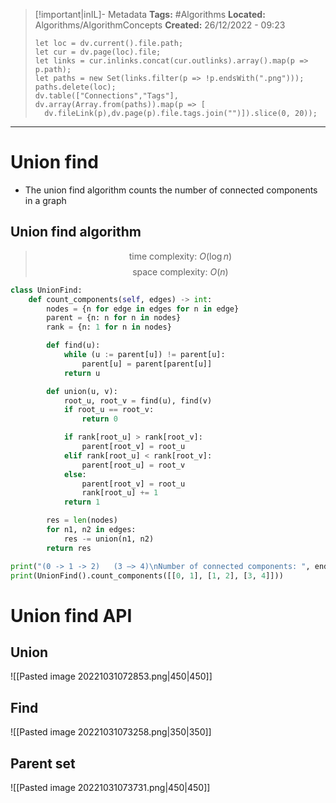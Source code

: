 > [!important|inIL]- Metadata
> **Tags:** #Algorithms 
> **Located:** Algorithms/AlgorithmConcepts
> **Created:** 26/12/2022 - 09:23
> ```dataviewjs
>let loc = dv.current().file.path;
>let cur = dv.page(loc).file;
>let links = cur.inlinks.concat(cur.outlinks).array().map(p => p.path);
>let paths = new Set(links.filter(p => !p.endsWith(".png")));
>paths.delete(loc);
>dv.table(["Connections","Tags"], dv.array(Array.from(paths)).map(p => [
>   dv.fileLink(p),dv.page(p).file.tags.join("")]).slice(0, 20));
> ```

___
# Union find
- The union find algorithm counts the number of connected components in a graph 
## Union find algorithm 
>$$\text{time complexity: }O(\log n)$$
>$$\text{space complexity: } O(n)$$

```python
class UnionFind:
    def count_components(self, edges) -> int:
        nodes = {n for edge in edges for n in edge}
        parent = {n: n for n in nodes}
        rank = {n: 1 for n in nodes}

        def find(u):
            while (u := parent[u]) != parent[u]:
                parent[u] = parent[parent[u]]
            return u

        def union(u, v):
            root_u, root_v = find(u), find(v)
            if root_u == root_v:
                return 0

            if rank[root_u] > rank[root_v]:
                parent[root_v] = root_u
            elif rank[root_u] < rank[root_v]:
                parent[root_u] = root_v
            else:
                parent[root_v] = root_u
                rank[root_u] += 1
            return 1

        res = len(nodes)
        for n1, n2 in edges:
            res -= union(n1, n2)
        return res

print("(0 -> 1 -> 2)   (3 –> 4)\nNumber of connected components: ", end="")
print(UnionFind().count_components([[0, 1], [1, 2], [3, 4]]))
```
# Union find API 
## Union
![[Pasted image 20221031072853.png|450|450]]

## Find 
![[Pasted image 20221031073258.png|350|350]]

## Parent set 
![[Pasted image 20221031073731.png|450|450]]